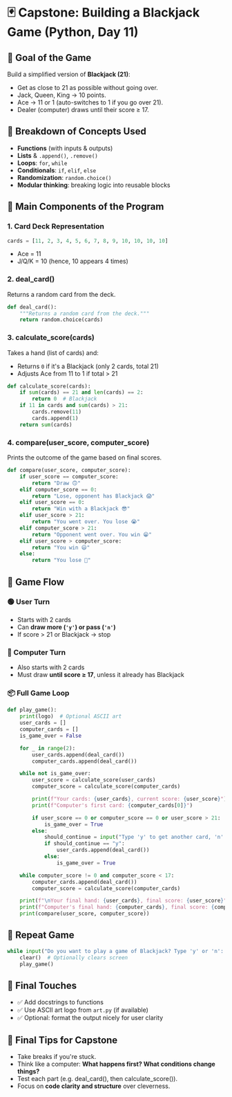 # 🃏 Capstone: Building a Blackjack Game (Python, Day 11)

## 🎯 Goal of the Game

Build a simplified version of **Blackjack (21)**:

* Get as close to 21 as possible without going over.
* Jack, Queen, King → 10 points.
* Ace → 11 or 1 (auto-switches to 1 if you go over 21).
* Dealer (computer) draws until their score ≥ 17.


## 🧱 Breakdown of Concepts Used

* **Functions** (with inputs & outputs)
* **Lists** & `.append()`, `.remove()`
* **Loops**: `for`, `while`
* **Conditionals**: `if`, `elif`, `else`
* **Randomization**: `random.choice()`
* **Modular thinking**: breaking logic into reusable blocks


## 🧩 Main Components of the Program

### 1. **Card Deck Representation**

```python
cards = [11, 2, 3, 4, 5, 6, 7, 8, 9, 10, 10, 10, 10]
```

* Ace = 11
* J/Q/K = 10 (hence, 10 appears 4 times)


### 2. **deal\_card()**

Returns a random card from the deck.

```python
def deal_card():
    """Returns a random card from the deck."""
    return random.choice(cards)
```


### 3. **calculate\_score(cards)**

Takes a hand (list of cards) and:

* Returns `0` if it's a Blackjack (only 2 cards, total 21)
* Adjusts Ace from 11 to 1 if total > 21

```python
def calculate_score(cards):
    if sum(cards) == 21 and len(cards) == 2:
        return 0  # Blackjack
    if 11 in cards and sum(cards) > 21:
        cards.remove(11)
        cards.append(1)
    return sum(cards)
```


### 4. **compare(user\_score, computer\_score)**

Prints the outcome of the game based on final scores.

```python
def compare(user_score, computer_score):
    if user_score == computer_score:
        return "Draw 🙃"
    elif computer_score == 0:
        return "Lose, opponent has Blackjack 😱"
    elif user_score == 0:
        return "Win with a Blackjack 😎"
    elif user_score > 21:
        return "You went over. You lose 😭"
    elif computer_score > 21:
        return "Opponent went over. You win 😁"
    elif user_score > computer_score:
        return "You win 😃"
    else:
        return "You lose 😤"
```


## 🔄 Game Flow

### 🟢 User Turn

* Starts with 2 cards
* Can **draw more (`'y'`) or pass (`'n'`)**
* If score > 21 or Blackjack → stop

### 🔴 Computer Turn

* Also starts with 2 cards
* Must draw **until score ≥ 17**, unless it already has Blackjack


### 📦 Full Game Loop

```python
def play_game():
    print(logo)  # Optional ASCII art
    user_cards = []
    computer_cards = []
    is_game_over = False

    for _ in range(2):
        user_cards.append(deal_card())
        computer_cards.append(deal_card())

    while not is_game_over:
        user_score = calculate_score(user_cards)
        computer_score = calculate_score(computer_cards)

        print(f"Your cards: {user_cards}, current score: {user_score}")
        print(f"Computer's first card: {computer_cards[0]}")

        if user_score == 0 or computer_score == 0 or user_score > 21:
            is_game_over = True
        else:
            should_continue = input("Type 'y' to get another card, 'n' to pass: ")
            if should_continue == "y":
                user_cards.append(deal_card())
            else:
                is_game_over = True

    while computer_score != 0 and computer_score < 17:
        computer_cards.append(deal_card())
        computer_score = calculate_score(computer_cards)

    print(f"\nYour final hand: {user_cards}, final score: {user_score}")
    print(f"Computer's final hand: {computer_cards}, final score: {computer_score}")
    print(compare(user_score, computer_score))
```


## 🔁 Repeat Game

```python
while input("Do you want to play a game of Blackjack? Type 'y' or 'n': ") == "y":
    clear()  # Optionally clears screen
    play_game()
```


## 🧼 Final Touches

* ✅ Add docstrings to functions
* ✅ Use ASCII art logo from `art.py` (if available)
* ✅ Optional: format the output nicely for user clarity


## 🧠 Final Tips for Capstone

* Take breaks if you're stuck.
* Think like a computer: **What happens first? What conditions change things?**
* Test each part (e.g. deal\_card(), then calculate\_score()).
* Focus on **code clarity and structure** over cleverness.
